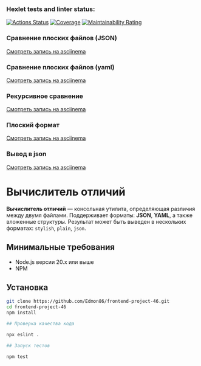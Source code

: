 ### Hexlet tests and linter status:
[![Actions Status](https://github.com/Edmon86/frontend-project-46/actions/workflows/hexlet-check.yml/badge.svg)](https://github.com/Edmon86/frontend-project-46/actions)
[![Coverage](https://sonarcloud.io/api/project_badges/measure?project=edmon86_frontend-project-46&metric=coverage)](https://sonarcloud.io/summary/new_code?id=edmon86_frontend-project-46)
[![Maintainability Rating](https://sonarcloud.io/api/project_badges/measure?project=edmon86_frontend-project-46&metric=sqale_rating)](https://sonarcloud.io/summary/new_code?id=edmon86_frontend-project-46)
### Сравнение плоских файлов (JSON)
[Смотреть запись на asciinema](https://asciinema.org/a/9u9VhvwuXnrj1MHZdcZZS9KrV)
### Сравнение плоских файлов (yaml)
[Смотреть запись на asciinema](https://asciinema.org/a/vjM6KDGpNaxQfTkABPqUxK2BZ)
### Рекурсивное сравнение
[Смотреть запись на asciinema](https://asciinema.org/a/WI47XiVWfz4ECMnktHUrxajdG)
### Плоский формат
[Смотреть запись на asciinema](https://asciinema.org/a/L2V5mbsf6vc1cNQ7leutg17f4)
### Вывод в json
[Смотреть запись на asciinema](https://asciinema.org/a/7vnXic2XCiMaSPbTWGxkvhClO)

# Вычислитель отличий

**Вычислитель отличий** — консольная утилита, определяющая различия между двумя файлами. Поддерживает форматы: **JSON**, **YAML**, а также вложенные структуры. Результат может быть выведен в нескольких форматах: `stylish`, `plain`, `json`.

## Минимальные требования

- Node.js версии 20.x или выше 
- NPM

## Установка

 ```bash
git clone https://github.com/Edmon86/frontend-project-46.git
cd frontend-project-46
npm install

## Проверка качества кода

npx eslint .

## Запуск тестов

npm test
